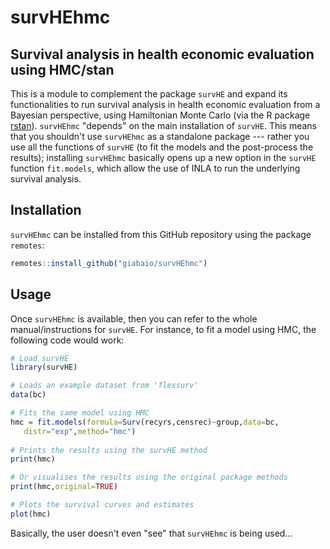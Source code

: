 # survHEhmc 
## Survival analysis in health economic evaluation using HMC/stan

This is a module to complement the package `survHE` and expand its functionalities to run survival analysis in health economic evaluation from a Bayesian perspective, using Hamiltonian Monte Carlo (via the R package [rstan](https://mc-stan.org/users/interfaces/rstan)). `survHEhmc` "depends" on the main installation of `survHE`. This means that you shouldn't use `survHEhmc` as a standalone package --- rather you use all the functions of `survHE` (to fit the models and the post-process the results); installing `survHEhmc` basically opens up a new option in the `survHE` function `fit.models`, which allow the use of INLA to run the underlying survival analysis.

## Installation
`survHEhmc` can be installed from this GitHub repository using the package `remotes`:
```R
remotes::install_github("giabaio/survHEhmc")
```

## Usage
Once `survHEhmc` is available, then you can refer to the whole manual/instructions for `survHE`. For instance, to fit a model using HMC, the following code would work:
```R
# Load survHE
library(survHE)

# Loads an example dataset from 'flexsurv'
data(bc)

# Fits the same model using HMC
hmc = fit.models(formula=Surv(recyrs,censrec)~group,data=bc,
   distr="exp",method="hmc")
   
# Prints the results using the survHE method
print(hmc)

# Or visualises the results using the original package methods
print(hmc,original=TRUE)

# Plots the survival curves and estimates
plot(hmc)
```

Basically, the user doesn't even "see" that `survHEhmc` is being used...
